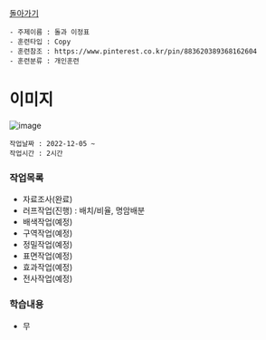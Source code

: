 [돌아가기](/Resource-Object-Artifact/README.md)

```
- 주제이름 : 돌과 이정표
- 훈련타입 : Copy
- 훈련참조 : https://www.pinterest.co.kr/pin/883620389368162604
- 훈련분류 : 개인훈련
```

# 이미지
![image](https://user-images.githubusercontent.com/77244047/205515661-b6002245-196b-400e-9882-226c5fe57052.png)

```
작업날짜 : 2022-12-05 ~ 
작업시간 : 2시간
```

### 작업목록
- 자료조사(완료)
- 러프작업(진행) : 배치/비율, 명암배분
- 배색작업(예정)
- 구역작업(예정)
- 정밀작업(예정)
- 표면작업(예정)
- 효과작업(예정)
- 전사작업(예정)

### 학습내용
- 무
